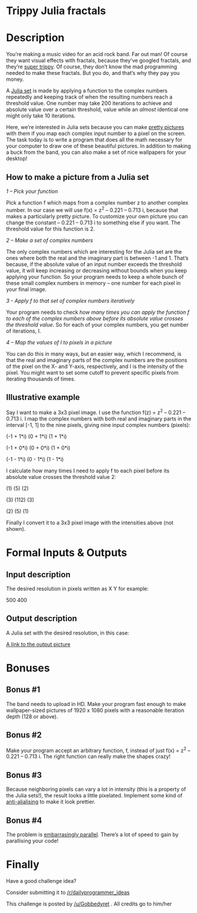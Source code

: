 # Trippy Julia fractals
<div class="md"><h1>Description</h1>
<p>You’re making a music video for an acid rock band. Far out man! Of course they want visual effects with fractals, because they’ve googled fractals, and they’re <a href="https://www.google.com/search?q=fractal&amp;source=lnms&amp;tbm=isch&amp;sa=X&amp;ved=0ahUKEwjljOT9l7nNAhXIKo8KHct2CckQ_AUICCgB&amp;biw=1920&amp;bih=1014">super trippy</a>. Of course, they don’t know the mad programming needed to make these fractals. But you do, and that’s why they pay you money.</p>
<p>A <a href="http://wikipedia.org/wiki/julia_set">Julia set</a> is made by applying a function to the complex numbers repeatedly and keeping track of when the resulting numbers reach a threshold value. One number may take 200 iterations to achieve and absolute value over a certain threshold, value while an <em>almost</em> identical one might only take 10 iterations.</p>
<p>Here, we’re interested in Julia sets because you can make <a href="https://en.wikipedia.org/wiki/Julia_set#/media/File:Julia_-0.8_0.156.png">pretty pictures</a> with them if you map each complex input number to a pixel on the screen. The task today is to write a program that does all the math necessary for your computer to draw one of these beautiful pictures. In addition to making a buck from the band, you can also make a set of nice wallpapers for your desktop!</p>
<h2>How to make a picture from a Julia set</h2>
<p><em>1 – Pick your function</em></p>
<p>Pick a function f which maps from a complex number z to another complex number. In our case we will use f(x) = z<sup>2</sup> – 0.221 – 0.713 i, because that makes a particularly pretty picture. To customize your own picture you can change the constant – 0.221 – 0.713 i to something else if you want.
The threshold value for this function is 2.</p>
<p><em>2 – Make a set of complex numbers</em></p>
<p>The only complex numbers which are interesting for the Julia set are the ones where both the real and the imaginary part is between -1 and 1.  That’s because, if the absolute value of an input number exceeds the threshold value, it will keep increasing or decreasing without bounds when you keep applying your function. So your program needs to keep a whole bunch of these small complex numbers in memory – one number for each pixel in your final image.</p>
<p><em>3 - Apply f to that set of complex numbers iteratively</em></p>
<p>Your program needs to check <em>how many times you can apply the function f to each of the complex numbers above before its absolute value crosses the threshold value</em>. So for each of your complex numbers, you get number of iterations, I.</p>
<p><em>4 – Map the values of I to pixels in a picture</em></p>
<p>You can do this in many ways, but an easier way, which I recommend, is that the real and imaginary parts of the complex numbers are the positions of the pixel on the X- and Y-axis, respectively, and I is the intensity of the pixel. You might want to set some cutoff to prevent specific pixels from iterating thousands of times.</p>
<h2>Illustrative example</h2>
<p>Say I want to make a 3x3 pixel image. I use the function f(z) = z<sup>2</sup> – 0.221 – 0.713 i. I map the complex numbers with both real and imaginary parts in the interval [-1, 1] to the nine pixels, giving nine input complex numbers (pixels):</p>
<p>(-1 + 1*i) (0 + 1*i) (1 + 1*i)</p>
<p>(-1 + 0*i) (0 + 0*i) (1 + 0*i)</p>
<p>(-1 - 1*i) (0 - 1*i) (1 - 1*i)</p>
<p>I calculate how many times I need to apply f to each pixel before its absolute value crosses the threshold value 2:</p>
<p>(1) (5) (2)</p>
<p>(3) (112) (3)</p>
<p>(2) (5) (1)</p>
<p>Finally I convert it to a 3x3 pixel image with the intensities above (not shown).</p>
<h1>Formal Inputs &amp; Outputs</h1>
<h2>Input description</h2>
<p>The desired resolution in pixels written as X Y for example:</p>
<p>500 400</p>
<h2>Output description</h2>
<p>A Julia set with the desired resolution, in this case:</p>
<p><a href="http://imgur.com/4nVcHVk">A link to the output picture</a></p>
<h1>Bonuses</h1>
<h2>Bonus #1</h2>
<p>The band needs to upload in HD. Make your program fast enough to make wallpaper-sized pictures of 1920 x 1080 pixels with a reasonable iteration depth (128 or above).</p>
<h2>Bonus #2</h2>
<p>Make your program accept an arbitrary function, f, instead of just f(x) = z<sup>2</sup> – 0.221 – 0.713 i. The right function can really make the shapes crazy!</p>
<h2>Bonus #3</h2>
<p>Because neighboring pixels can vary a lot in intensity (this is a property of the Julia sets!), the result looks a little pixelated. Implement some kind of <a href="https://en.wikipedia.org/wiki/Spatial_anti-aliasing">anti-alialising</a> to make it look prettier.</p>
<h2>Bonus #4</h2>
<p>The problem is <a href="https://en.wikipedia.org/wiki/Embarrassingly_parallel">embarrasingly parallel</a>. There’s a lot of speed to gain by parallising your code!</p>
<h1>Finally</h1>
<p>Have a good challenge idea?</p>
<p>Consider submitting it to <a href="/r/dailyprogrammer_ideas">/r/dailyprogrammer_ideas</a></p>
<p>This challenge is posted by <a href="/u/Gobbedyret">/u/Gobbedyret</a> . All credits go to him/her</p>
</div>

